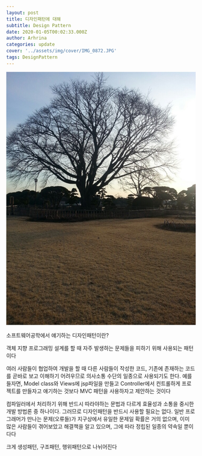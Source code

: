 ```yaml
---
layout: post
title: 디자인패턴에 대해
subtitle: Design Pattern
date: 2020-01-05T00:02:33.000Z
author: Arhrina
categories: update
cover: '../assets/img/cover/IMG_0872.JPG'
tags: DesignPattern
---
```


<img src="https://github.com/arhrina/arhrina.github.io/blob/master/assets/img/cover/IMG_0872.JPG?raw=true">

소프트웨어공학에서 얘기하는 디자인패턴이란?

객체 지향 프로그래밍 설계를 할 때 자주 발생하는 문제들을 피하기 위해 사용되는 패턴이다

여러 사람들이 협업하여 개발을 할 때 다른 사람들이 작성한 코드, 기존에 존재하는 코드를 곧바로 보고 이해하기 어려우므로 의사소통 수단의 일종으로 사용되기도 한다. 예를 들자면, Model class와 Views에 jsp파일을 만들고 Controller에서 컨트롤하게 프로젝트를 만들자고 얘기하는 것보다 MVC 패턴을 사용하자고 제안하는 것이다

컴파일러에서 처리하기 위해 반드시 따라야하는 문법과 다르게 효율성과 소통을 중시한 개발 방법론 중 하나이다. 그러므로 디자인패턴을 반드시 사용할 필요는 없다. 일반 프로그래머가 만나는 문제(오류들)가 지구상에서 유일한 문제일 확률은 거의 없으며, 이미 많은 사람들이 겪어보았고 해결책을 알고 있으며, 그에 따라 정립된 일종의 약속일 뿐이다다

크게 생성패턴<!-- (클래스로부터 객체를 만드는 방법으로 구분) -->, 구조패턴, 행위패턴으로 나뉘어진다
